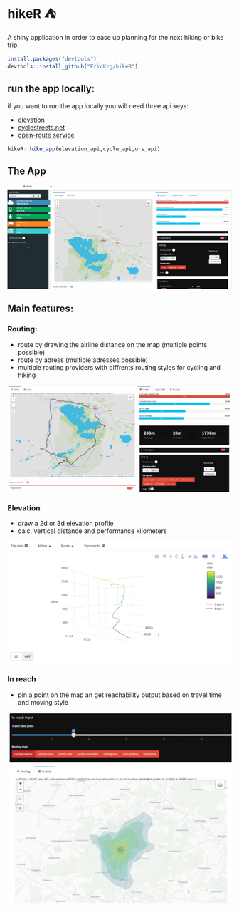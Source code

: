 # hikeR :tent:
A shiny application in order to ease up planning for the next hiking or bike trip.

```r
install.packages("devtools")
devtools::install_github("EricKrg/hikeR")
```
## run the app locally:
if you want to run the app locally you will need three api keys:
- [elevation](https://developers.google.com/maps/documentation/elevation/#api_key)
- [cyclestreets.net](https://www.cyclestreets.net/)
- [open-route service](https://openrouteservice.org/)

```r
hikeR::hike_app(elevation_api,cycle_api,ors_api)
```


## The App
![App deck](./shiny_data/figures/screen1.png)

## Main features:

### Routing:
- route by drawing the airline distance on the map (multiple points possible)
- route by adress (multiple adresses possible)
- multiple routing providers with diffrents routing styles for cycling and hiking

![App deck](./shiny_data/figures/routing.PNG)

### Elevation
- draw a 2d or 3d elevation profile
- calc. vertical distance and performance kilometers

![3D_plot](./shiny_data/figures/screen2.png)

### In reach
- pin a point on the map an get reachability output based on travel time and moving style

![App deck](./shiny_data/figures/in_reach.PNG)
